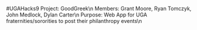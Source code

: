 #UGAHacks9 Project: GoodGreek\n
Members: Grant Moore, Ryan Tomczyk, John Medlock, Dylan Carter\n
Purpose: Web App for UGA fraternities/sororities to post their philanthropy events\n
